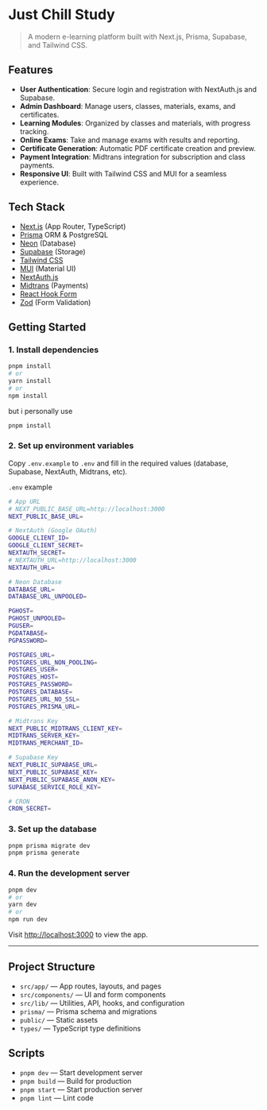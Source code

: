 # Just Chill Study

> A modern e-learning platform built with Next.js, Prisma, Supabase, and Tailwind CSS.

## Features

- **User Authentication**: Secure login and registration with NextAuth.js and Supabase.
- **Admin Dashboard**: Manage users, classes, materials, exams, and certificates.
- **Learning Modules**: Organized by classes and materials, with progress tracking.
- **Online Exams**: Take and manage exams with results and reporting.
- **Certificate Generation**: Automatic PDF certificate creation and preview.
- **Payment Integration**: Midtrans integration for subscription and class payments.
- **Responsive UI**: Built with Tailwind CSS and MUI for a seamless experience.

## Tech Stack

- [Next.js](https://nextjs.org/) (App Router, TypeScript)
- [Prisma](https://www.prisma.io/) ORM & PostgreSQL
- [Neon](https://neon.com) (Database)
- [Supabase](https://supabase.com/) (Storage)
- [Tailwind CSS](https://tailwindcss.com/)
- [MUI](https://mui.com/) (Material UI)
- [NextAuth.js](https://next-auth.js.org/)
- [Midtrans](https://midtrans.com/) (Payments)
- [React Hook Form](https://react-hook-form.com/)
- [Zod](https://zod.dev/) (Form Validation)

## Getting Started

### 1. Install dependencies

```bash
pnpm install
# or
yarn install
# or
npm install
```

but i personally use

```bash
pnpm install
```

### 2. Set up environment variables

Copy `.env.example` to `.env` and fill in the required values (database, Supabase, NextAuth, Midtrans, etc).

`.env` example

```bash
# App URL
# NEXT_PUBLIC_BASE_URL=http://localhost:3000
NEXT_PUBLIC_BASE_URL=

# NextAuth (Google OAuth)
GOOGLE_CLIENT_ID=
GOOGLE_CLIENT_SECRET=
NEXTAUTH_SECRET=
# NEXTAUTH_URL=http://localhost:3000
NEXTAUTH_URL=

# Neon Database
DATABASE_URL=
DATABASE_URL_UNPOOLED=

PGHOST=
PGHOST_UNPOOLED=
PGUSER=
PGDATABASE=
PGPASSWORD=

POSTGRES_URL=
POSTGRES_URL_NON_POOLING=
POSTGRES_USER=
POSTGRES_HOST=
POSTGRES_PASSWORD=
POSTGRES_DATABASE=
POSTGRES_URL_NO_SSL=
POSTGRES_PRISMA_URL=

# Midtrans Key
NEXT_PUBLIC_MIDTRANS_CLIENT_KEY=
MIDTRANS_SERVER_KEY=
MIDTRANS_MERCHANT_ID=

# Supabase Key
NEXT_PUBLIC_SUPABASE_URL=
NEXT_PUBLIC_SUPABASE_KEY=
NEXT_PUBLIC_SUPABASE_ANON_KEY=
SUPABASE_SERVICE_ROLE_KEY=

# CRON
CRON_SECRET=

```

### 3. Set up the database

```bash
pnpm prisma migrate dev
pnpm prisma generate
```

### 4. Run the development server

```bash
pnpm dev
# or
yarn dev
# or
npm run dev
```

Visit [http://localhost:3000](http://localhost:3000) to view the app.

---

## Project Structure

- `src/app/` — App routes, layouts, and pages
- `src/components/` — UI and form components
- `src/lib/` — Utilities, API, hooks, and configuration
- `prisma/` — Prisma schema and migrations
- `public/` — Static assets
- `types/` — TypeScript type definitions

## Scripts

- `pnpm dev` — Start development server
- `pnpm build` — Build for production
- `pnpm start` — Start production server
- `pnpm lint` — Lint code
